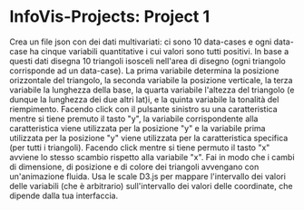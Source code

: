 # InfoVis-Projects: Project 1

Crea un file json con dei dati multivariati: ci sono 10 data-cases e ogni data-case ha cinque variabili quantitative i cui valori sono tutti positivi. In base a questi dati disegna 10 triangoli isosceli nell'area di disegno (ogni triangolo corrisponde ad un data-case). La prima variabile determina la posizione orizzontale del triangolo, la seconda variabile la posizione verticale, la terza variabile la lunghezza della base, la quarta variabile l'altezza del triangolo (e dunque la lunghezza dei due altri lat)i, e la quinta variabile la tonalità del riempimento. Facendo click con il pulsante sinistro su una caratteristica mentre si tiene premuto il tasto "y", la variabile corrispondente alla caratteristica viene utilizzata per la posizione "y" e la variabile prima utilizzata per la posizione "y" viene utilizzata per la caratteristica specifica (per tutti i triangoli). Facendo click mentre si tiene permuto il tasto "x" avviene lo stesso scambio rispetto alla variabile "x". Fai in modo che i cambi di dimensione, di posizione e di colore dei triangoli avvengano con un'animazione fluida. Usa le scale D3.js per mappare l'intervallo dei valori delle variabili (che è arbitrario) sull'intervallo dei valori delle coordinate, che dipende dalla tua interfaccia.
